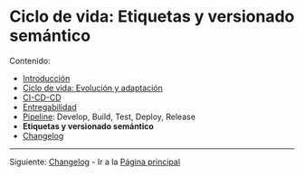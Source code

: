 # Ciclo de vida: Etiquetas y versionado semántico

Contenido:

- [Introducción](../application-lifecicle.md)
- [Ciclo de vida: Evolución y adaptación](al-evolution-and-adaptation.md)
- [CI-CD-CD](al-cicdcd.md)
- [Entregabilidad](al-releaseability.md)
- [Pipeline](al-pipeline.md): Develop, Build, Test, Deploy, Release
- **Etiquetas y versionado semántico**
- [Changelog](al-changelog.md)

---

Siguiente: [Changelog](al-changelog.md) - Ir a la [Página principal](../toc.md)
